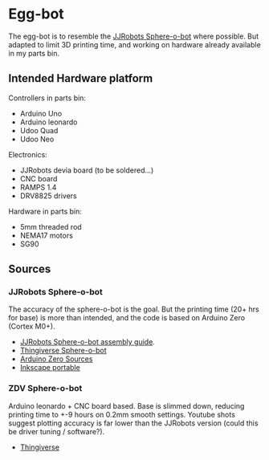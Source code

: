 # Egg-bot
The egg-bot is to resemble the [JJRobots Sphere-o-bot](https://www.jjrobots.com/sphere-o-bot-jjrobots-version/) where possible.
But adapted to limit 3D printing time, and working on hardware already available in my parts bin.

## Intended Hardware platform

Controllers in parts bin:
* Arduino Uno
* Arduino leonardo
* Udoo Quad
* Udoo Neo

Electronics:
* JJRobots devia board (to be soldered...)
* CNC board
* RAMPS 1.4
* DRV8825 drivers

Hardware in parts bin:
* 5mm threaded rod
* NEMA17 motors
* SG90

## Sources

### JJRobots Sphere-o-bot
The accuracy of the sphere-o-bot is the goal. But the printing time (20+ hrs for base) is more than intended, and the code is based on Arduino Zero (Cortex M0+).

* [JJRobots Sphere-o-bot assembly guide](https://www.jjrobots.com/sphere-o-bot-assembly-and-user-guide/).
* [Thingiverse Sphere-o-bot](https://www.thingiverse.com/thing:1683764)
* [Arduino Zero Sources](https://www.jjrobots.com/wp-content/uploads/2019/10/Ejjduino_M0.zip)
* [Inkscape portable](https://www.jjrobots.com/wp-content/uploads/2020/02/inkscape-Sphere-o-bot.zip)

### ZDV Sphere-o-bot
Arduino leonardo + CNC board based. Base is slimmed down, reducing printing time to +-9 hours on 0.2mm smooth settings.
Youtube shots suggest plotting accuracy is far lower than the JJRobots version (could this be driver tuning / software?).

* [Thingiverse](https://www.thingiverse.com/thing:2553011)

